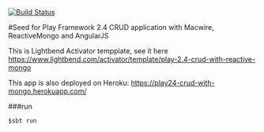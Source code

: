 [![Build Status](https://semaphoreci.com/api/v1/projects/48e312f7-fa60-40ce-8b91-cbfbab2345d1/458958/badge.svg)](https://semaphoreci.com/arturopala/play-2-4-crud-with-reactive-mongo)      

#Seed for Play Framework 2.4 CRUD application with Macwire, ReactiveMongo and AngularJS

This is Lightbend Activator tempplate, see it here <https://www.lightbend.com/activator/template/play-2.4-crud-with-reactive-mongo>

This app is also deployed on Heroku: <https://play24-crud-with-mongo.herokuapp.com/>

###run

```
$sbt run
```  

